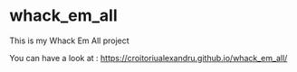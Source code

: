 # whack_em_all

This is my Whack Em All project 

You can have a look at : https://croitoriualexandru.github.io/whack_em_all/
